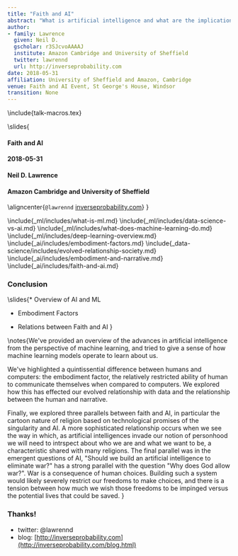 ```yaml
---
title: "Faith and AI"
abstract: "What is artificial intelligence and what are the implications of advances in artificial intelligence for religion? In this talk we give a short introduction to the technology that's underpinning advances in artificial intelligence, machine learning. We then develop those ideas with a particular focus on how artificial intelligences differ from *natural* intelligences. Next, we consider parallel's between the perspectives on religion and AI in popular culture, initially with a 'cartoon view', but then diving deeper and reflecting on the shared drive for introspection that a mature approach to artificial intelligence and religion might bring."
author:
- family: Lawrence
  given: Neil D.
  gscholar: r3SJcvoAAAAJ
  institute: Amazon Cambridge and University of Sheffield
  twitter: lawrennd
  url: http://inverseprobability.com
date: 2018-05-31
affiliation: University of Sheffield and Amazon, Cambridge
venue: Faith and AI Event, St George's House, Windsor
transition: None
---
```


\include{talk-macros.tex}

\slides{
#### Faith and AI
#### 2018-05-31
#### Neil D. Lawrence
#### Amazon Cambridge and **University of Sheffield**
\aligncenter{```@lawrennd``` [inverseprobability.com]()}
}


\include{_ml/includes/what-is-ml.md}
\include{_ml/includes/data-science-vs-ai.md}
\include{_ml/includes/what-does-machine-learning-do.md}
\include{_ml/includes/deep-learning-overview.md}
\include{_ai/includes/embodiment-factors.md}
\include{_data-science/includes/evolved-relationship-society.md}
\include{_ai/includes/embodiment-and-narrative.md}
\include{_ai/includes/faith-and-ai.md}

### Conclusion

\slides{* Overview of AI and ML

* Embodiment Factors 

* Relations between Faith and AI
}

\notes{We've provided an overview of the advances in artificial intelligence from the perspective of machine learning, and tried to give a sense of how machine learning models operate to learn about us. 

We've highlighted a quintissential difference between humans and computers: the embodiment factor, the relatively restricted ability of human to communicate themselves when compared to computers. We explored how this has effected our evolved relationship with data and the relationship between the human and narrative. 

Finally, we explored three parallels between faith and AI, in particular the cartoon nature of religion based on technological promises of the singularity and AI. A more sophisticated relationship occurs when we see the way in which, as artificial intelligences invade our notion of personhood we will need to intrspect about who we are and what we want to be, a characteristic shared with many religions. The final parallel was in the emergent questions of AI, "Should we build an artificial intelligence to eliminate war?" has a strong parallel with the question "Why does God allow war?". War is a consequence of human choices. Building such a system would likely severely restrict our freedoms to make choices, and there is a tension between how much we wish those freedoms to be impinged versus the potential lives that could be saved.
}

### Thanks!

* twitter: \@lawrennd
* blog: [http://inverseprobability.com](http://inverseprobability.com/blog.html)

